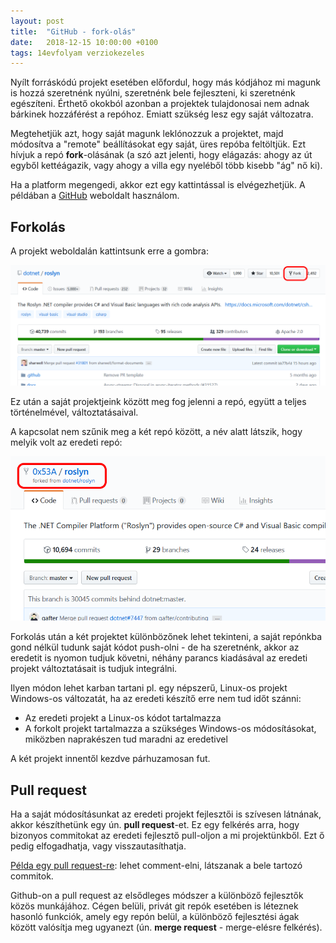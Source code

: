 ```yaml
---
layout: post
title:  "GitHub - fork-olás"
date:   2018-12-15 10:00:00 +0100
tags: 14evfolyam verziokezeles
---
```


Nyílt forráskódú projekt esetében előfordul, hogy más kódjához mi magunk is hozzá szeretnénk nyúlni, szeretnénk bele fejleszteni, ki szeretnénk egészíteni.
Érthető okokból azonban a projektek tulajdonosai nem adnak bárkinek hozzáférést a repóhoz. Emiatt szükség lesz egy saját változatra.

Megtehetjük azt, hogy saját magunk leklónozzuk a projektet, majd módosítva a "remote" beállításokat egy saját, üres repóba feltöltjük.
Ezt hívjuk a repó **fork**-olásának (a szó azt jelenti, hogy elágazás: ahogy az út egyből kettéágazik, vagy ahogy a villa egy nyeléből több kisebb "ág" nő ki).

Ha a platform megengedi, akkor ezt egy kattintással is elvégezhetjük. A példában a [GitHub](https://github.com) weboldalt használom.

## Forkolás

A projekt weboldalán kattintsunk erre a gombra:

![Fork](/assets/img/github_fork.png)

Ez után a saját projektjeink között meg fog jelenni a repó, együtt a teljes történelmével, változtatásaival.

A kapcsolat nem szűnik meg a két repó között, a név alatt látszik, hogy melyik volt az eredeti repó:

![Fork-olt projekt](/assets/img/github_forked.png)

Forkolás után a két projektet különbözőnek lehet tekinteni, a saját repónkba gond nélkül tudunk saját kódot push-olni - de ha szeretnénk, akkor az eredetit is nyomon tudjuk követni, néhány parancs kiadásával az eredeti projekt változtatásait is tudjuk integrálni.

Ilyen módon lehet karban tartani pl. egy népszerű, Linux-os projekt Windows-os változatát, ha az eredeti készítő erre nem tud időt szánni:

* Az eredeti projekt a Linux-os kódot tartalmazza
* A forkolt projekt tartalmazza a szükséges Windows-os módosításokat, miközben naprakészen tud maradni az eredetivel

A két projekt innentől kezdve párhuzamosan fut.

## Pull request

Ha a saját módosításunkat az eredeti projekt fejlesztői is szívesen látnának, akkor készíthetünk egy ún. **pull request**-et. Ez egy felkérés arra, hogy bizonyos commitokat az eredeti fejlesztő pull-oljon a mi projektünkből. Ezt ő pedig elfogadhatja, vagy visszautasíthatja.

[Példa egy pull request-re](https://github.com/dotnet/roslyn/pull/31801): lehet comment-elni, látszanak a bele tartozó commitok.

Github-on a pull request az elsődleges módszer a különböző fejlesztők közös munkájához. Cégen belüli, privát git repók esetében is léteznek hasonló funkciók, amely egy repón belül, a különböző fejlesztési ágak között valósítja meg ugyanezt (ún. **merge request** - merge-elésre felkérés).
